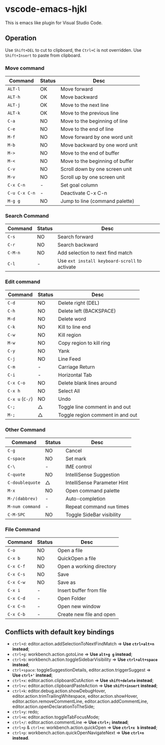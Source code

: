 # vscode-emacs-hjkl

This is emacs like plugin for Visual Studio Code.

## Operation
Use `Shift+DEL` to cut to clipboard, the `Ctrl+C` is not overridden.
Use `Shift+Insert` to paste from clipboard.

### Move command
|Command | Status | Desc |
|--------|--------|------|
| `ALT-l` | OK | Move forward |
| `ALT-h` | OK | Move backward |
| `ALT-j` | OK | Move to the next line |
| `ALT-k` | OK | Move to the previous line |
| `C-a` | NO | Move to the beginning of line |
| `C-e` | NO | Move to the end of line |
| `M-f` | NO | Move forward by one word unit |
| `M-b` | NO | Move backward by one word unit |
| `M->` | NO | Move to the end of buffer |
| `M-<` | NO | Move to the beginning of buffer |
| `C-v` | NO | Scroll down by one screen unit |
| `M-v` | NO | Scroll up by one screen unit |
| `C-x C-n` | - | Set goal column |
| `C-u C-x C-n` | - | Deactivate C-x C-n |
| `M-g g` | NO | Jump to line (command palette) |


### Search Command
|Command | Status | Desc |
|--------|--------|------|
| `C-s` | NO | Search forward |
| `C-r` | NO | Search backward |
| `C-M-n` | NO | Add selection to next find match |
| `C-l` | - | Use `ext install keyboard-scroll` to activate |

### Edit command
|Command | Status | Desc |
|--------|--------|------|
| `C-d` | NO | Delete right (DEL) |
| `C-h` | NO | Delete left (BACKSPACE) |
| `M-d` | NO | Delete word |
| `C-k` | NO | Kill to line end |
| `C-w` | NO | Kill region |
| `M-w` | NO | Copy region to kill ring |
| `C-y` | NO | Yank |
| `C-j` | NO | Line Feed |
| `C-m` | - | Carriage Return |
| `C-i` | - | Horizontal Tab |
| `C-x C-o` | NO | Delete blank lines around |
| `C-x h` | NO | Select All |
| `C-x u` (`C-/`)| NO | Undo |
| `C-;` | △ | Toggle line comment in and out |
| `M-;` | △ | Toggle region comment in and out |

### Other Command
|Command | Status | Desc |
|--------|--------|------|
| `C-g` | NO | Cancel |
| `C-space` | NO | Set mark |
| `C-\` | - | IME control |
| `C-quote` | NO | IntelliSense Suggestion |
| `C-doublequote` | △ | IntelliSense Parameter Hint |
| `M-x` | NO | Open command palette |
| `M-/(dabbrev)` | - | Auto-completion |
| `M-num command` | - | Repeat command `num` times |
| `C-M-SPC` | NO | Toggle SideBar visibility |

### File Command
|Command | Status | Desc |
|--------|--------|------|
| `C-o` | NO | Open a file |
| `C-x b` | NO | QuickOpen a file |
| `C-x C-f` | NO | Open a working directory |
| `C-x C-s` | NO | Save |
| `C-x C-w` | NO | Save as |
| `C-x i` | - | Insert buffer from file |
| `C-x C-d` | - | Open Folder |
| `C-x C-n` | - | Open new window |
| `C-x C-b` | - | Create new file and open |

## Conflicts with default key bindings
- `ctrl+d`: editor.action.addSelectionToNextFindMatch => **Use `ctrl+alt+n` instead**;
- `ctrl+g`: workbench.action.gotoLine => **Use `alt+g g` instead**;
- `ctrl+b`: workbench.action.toggleSidebarVisibility => **Use `ctrl+alt+space` instead**;
- `ctrl+space`: toggleSuggestionDetails, editor.action.triggerSuggest => **Use `ctrl+'` instead**;
- `ctrl+x`: editor.action.clipboardCutAction => **Use `shift+delete` instead**;
- `ctrl+v`: editor.action.clipboardPasteAction => **Use `shift+insert` instead**;
- `ctrl+k`: editor.debug.action.showDebugHover, editor.action.trimTrailingWhitespace, editor.action.showHover, editor.action.removeCommentLine, editor.action.addCommentLine, editor.action.openDeclarationToTheSide;
- `ctrl+y`: redo;
- `ctrl+m`: editor.action.toggleTabFocusMode;
- `ctrl+/`: editor.action.commentLine => **Use `ctrl+;` instead**;
- `ctrl+p` & `ctrl+e`: workbench.action.quickOpen => **Use `ctrl+x b` instead**;
- `ctrl+p`: workbench.action.quickOpenNavigateNext => **Use `ctrl+n` instead**.

